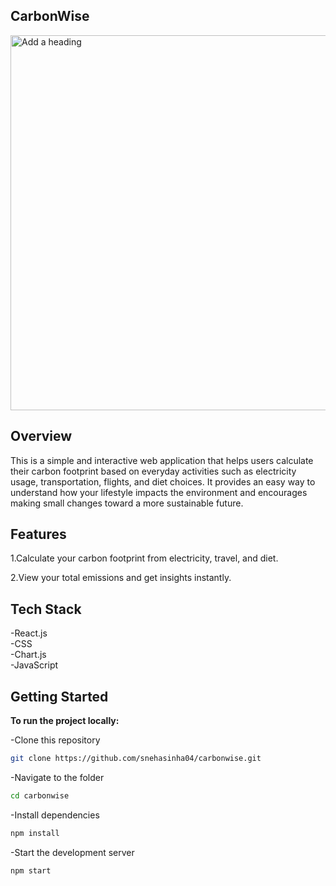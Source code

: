 ## CarbonWise

  <img src="https://github.com/user-attachments/assets/6fea2416-ebc1-4b68-880c-228ce38799ce" width="600" alt="Add a heading" />




## Overview

This is a simple and interactive web application that helps users calculate their carbon footprint based on everyday activities such as electricity usage, transportation, flights, and diet choices.
It provides an easy way to understand how your lifestyle impacts the environment and encourages making small changes toward a more sustainable future.

## Features

1.Calculate your carbon footprint from electricity, travel, and diet.

2.View your total emissions and get insights instantly.

## Tech Stack

-React.js  
-CSS     
-Chart.js  
-JavaScript  

## Getting Started

**To run the project locally:**

-Clone this repository
```bash
git clone https://github.com/snehasinha04/carbonwise.git
```

-Navigate to the folder
```bash
cd carbonwise
```

-Install dependencies
```bash
npm install
```

-Start the development server
```bash
npm start
```

